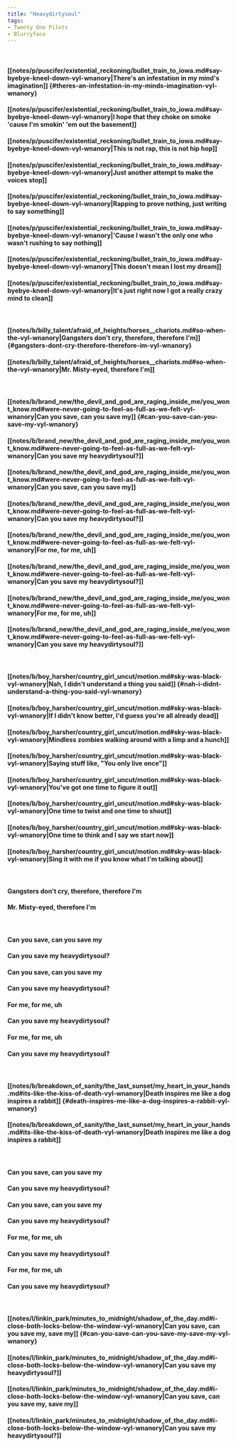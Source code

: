 ```yaml
---
title: "Heavydirtysoul"
tags:
- Twenty One Pilots
- Blurryface
---
```

&nbsp;
#### [[notes/p/puscifer/existential_reckoning/bullet_train_to_iowa.md#say-byebye-kneel-down-vyl-wnanory|There's an infestation in my mind's imagination]] {#theres-an-infestation-in-my-minds-imagination-vyl-wnanory}
#### [[notes/p/puscifer/existential_reckoning/bullet_train_to_iowa.md#say-byebye-kneel-down-vyl-wnanory|I hope that they choke on smoke 'cause I'm smokin' 'em out the basement]]
#### [[notes/p/puscifer/existential_reckoning/bullet_train_to_iowa.md#say-byebye-kneel-down-vyl-wnanory|This is not rap, this is not hip hop]]
#### [[notes/p/puscifer/existential_reckoning/bullet_train_to_iowa.md#say-byebye-kneel-down-vyl-wnanory|Just another attempt to make the voices stop]]
#### [[notes/p/puscifer/existential_reckoning/bullet_train_to_iowa.md#say-byebye-kneel-down-vyl-wnanory|Rapping to prove nothing, just writing to say something]]
#### [[notes/p/puscifer/existential_reckoning/bullet_train_to_iowa.md#say-byebye-kneel-down-vyl-wnanory|'Cause I wasn't the only one who wasn't rushing to say nothing]]
#### [[notes/p/puscifer/existential_reckoning/bullet_train_to_iowa.md#say-byebye-kneel-down-vyl-wnanory|This doesn't mean I lost my dream]]
#### [[notes/p/puscifer/existential_reckoning/bullet_train_to_iowa.md#say-byebye-kneel-down-vyl-wnanory|It's just right now I got a really crazy mind to clean]]
&nbsp;
#### [[notes/b/billy_talent/afraid_of_heights/horses__chariots.md#so-when-the-vyl-wnanory|Gangsters don't cry, therefore, therefore I'm]] {#gangsters-dont-cry-therefore-therefore-im-vyl-wnanory}
#### [[notes/b/billy_talent/afraid_of_heights/horses__chariots.md#so-when-the-vyl-wnanory|Mr. Misty-eyed, therefore I'm]]
&nbsp;
#### [[notes/b/brand_new/the_devil_and_god_are_raging_inside_me/you_wont_know.md#were-never-going-to-feel-as-full-as-we-felt-vyl-wnanory|Can you save, can you save my]] {#can-you-save-can-you-save-my-vyl-wnanory}
#### [[notes/b/brand_new/the_devil_and_god_are_raging_inside_me/you_wont_know.md#were-never-going-to-feel-as-full-as-we-felt-vyl-wnanory|Can you save my heavydirtysoul?]]
#### [[notes/b/brand_new/the_devil_and_god_are_raging_inside_me/you_wont_know.md#were-never-going-to-feel-as-full-as-we-felt-vyl-wnanory|Can you save, can you save my]]
#### [[notes/b/brand_new/the_devil_and_god_are_raging_inside_me/you_wont_know.md#were-never-going-to-feel-as-full-as-we-felt-vyl-wnanory|Can you save my heavydirtysoul?]]
#### [[notes/b/brand_new/the_devil_and_god_are_raging_inside_me/you_wont_know.md#were-never-going-to-feel-as-full-as-we-felt-vyl-wnanory|For me, for me, uh]]
#### [[notes/b/brand_new/the_devil_and_god_are_raging_inside_me/you_wont_know.md#were-never-going-to-feel-as-full-as-we-felt-vyl-wnanory|Can you save my heavydirtysoul?]]
#### [[notes/b/brand_new/the_devil_and_god_are_raging_inside_me/you_wont_know.md#were-never-going-to-feel-as-full-as-we-felt-vyl-wnanory|For me, for me, uh]]
#### [[notes/b/brand_new/the_devil_and_god_are_raging_inside_me/you_wont_know.md#were-never-going-to-feel-as-full-as-we-felt-vyl-wnanory|Can you save my heavydirtysoul?]]
&nbsp;
#### [[notes/b/boy_harsher/country_girl_uncut/motion.md#sky-was-black-vyl-wnanory|Nah, I didn't understand a thing you said]] {#nah-i-didnt-understand-a-thing-you-said-vyl-wnanory}
#### [[notes/b/boy_harsher/country_girl_uncut/motion.md#sky-was-black-vyl-wnanory|If I didn't know better, I'd guess you're all already dead]]
#### [[notes/b/boy_harsher/country_girl_uncut/motion.md#sky-was-black-vyl-wnanory|Mindless zombies walking around with a limp and a hunch]]
#### [[notes/b/boy_harsher/country_girl_uncut/motion.md#sky-was-black-vyl-wnanory|Saying stuff like, "You only live once"]]
#### [[notes/b/boy_harsher/country_girl_uncut/motion.md#sky-was-black-vyl-wnanory|You've got one time to figure it out]]
#### [[notes/b/boy_harsher/country_girl_uncut/motion.md#sky-was-black-vyl-wnanory|One time to twist and one time to shout]]
#### [[notes/b/boy_harsher/country_girl_uncut/motion.md#sky-was-black-vyl-wnanory|One time to think and I say we start now]]
#### [[notes/b/boy_harsher/country_girl_uncut/motion.md#sky-was-black-vyl-wnanory|Sing it with me if you know what I'm talking about]]
&nbsp;
#### Gangsters don't cry, therefore, therefore I'm
#### Mr. Misty-eyed, therefore I'm
&nbsp;
#### Can you save, can you save my
#### Can you save my heavydirtysoul?
#### Can you save, can you save my
#### Can you save my heavydirtysoul?
#### For me, for me, uh
#### Can you save my heavydirtysoul?
#### For me, for me, uh
#### Can you save my heavydirtysoul?
&nbsp;
#### [[notes/b/breakdown_of_sanity/the_last_sunset/my_heart_in_your_hands.md#its-like-the-kiss-of-death-vyl-wnanory|Death inspires me like a dog inspires a rabbit]] {#death-inspires-me-like-a-dog-inspires-a-rabbit-vyl-wnanory}
#### [[notes/b/breakdown_of_sanity/the_last_sunset/my_heart_in_your_hands.md#its-like-the-kiss-of-death-vyl-wnanory|Death inspires me like a dog inspires a rabbit]]
&nbsp;
#### Can you save, can you save my
#### Can you save my heavydirtysoul?
#### Can you save, can you save my
#### Can you save my heavydirtysoul?
#### For me, for me, uh
#### Can you save my heavydirtysoul?
#### For me, for me, uh
#### Can you save my heavydirtysoul?
&nbsp;
#### [[notes/l/linkin_park/minutes_to_midnight/shadow_of_the_day.md#i-close-both-locks-below-the-window-vyl-wnanory|Can you save, can you save my, save my]] {#can-you-save-can-you-save-my-save-my-vyl-wnanory}
#### [[notes/l/linkin_park/minutes_to_midnight/shadow_of_the_day.md#i-close-both-locks-below-the-window-vyl-wnanory|Can you save my heavydirtysoul?]]
#### [[notes/l/linkin_park/minutes_to_midnight/shadow_of_the_day.md#i-close-both-locks-below-the-window-vyl-wnanory|Can you save, can you save my, save my]]
#### [[notes/l/linkin_park/minutes_to_midnight/shadow_of_the_day.md#i-close-both-locks-below-the-window-vyl-wnanory|Can you save my heavydirtysoul?]]
